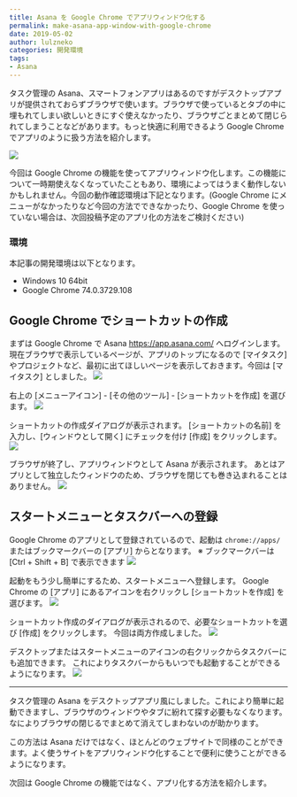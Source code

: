 ```yaml
---
title: Asana を Google Chrome でアプリウィンドウ化する
permalink: make-asana-app-window-with-google-chrome
date: 2019-05-02
author: lulzneko
categories: 開発環境
tags:
- Asana
---
```


タスク管理の Asana、スマートフォンアプリはあるのですがデスクトップアプリが提供されておらずブラウザで使います。ブラウザで使っているとタブの中に埋もれてしまい欲しいときにすぐ使えなかったり、ブラウザごとまとめて閉じられてしまうことなどがあります。もっと快適に利用できるよう Google Chrome でアプリのように扱う方法を紹介します。

![](/articles/assets/lulzneko/develop/asana/asana.png)


今回は Google Chrome の機能を使ってアプリウィンドウ化します。この機能について一時期使えなくなっていたこともあり、環境によってはうまく動作しないかもしれません。今回の動作確認環境は下記となります。(Google Chrome にメニューがなかったりなど今回の方法でできなかったり、Google Chrome を使っていない場合は、次回投稿予定のアプリ化の方法をご検討ください)

### 環境
本記事の開発環境は以下となります。
- Windows 10 64bit
- Google Chrome 74.0.3729.108


## Google Chrome でショートカットの作成
まずは Google Chrome で Asana https://app.asana.com/ へログインします。
現在ブラウザで表示しているページが、アプリのトップになるので [マイタスク] やプロジェクトなど、最初に出てほしいページを表示しておきます。今回は [マイタスク] としました。
![](/articles/assets/lulzneko/develop/asana/11.png)

右上の [メニューアイコン] - [その他のツール] - [ショートカットを作成] を選びます。
![](/articles/assets/lulzneko/develop/asana/12.png)

ショートカットの作成ダイアログが表示されます。
[ショートカットの名前] を入力し、[ウィンドウとして開く] にチェックを付け [作成] をクリックします。
![](/articles/assets/lulzneko/develop/asana/13.png)

ブラウザが終了し、アプリウィンドウとして Asana が表示されます。
あとはアプリとして独立したウィンドウのため、ブラウザを閉じても巻き込まれることはありません。
![](/articles/assets/lulzneko/develop/asana/14.png)


## スタートメニューとタスクバーへの登録
Google Chrome のアプリとして登録されているので、起動は `chrome://apps/`  またはブックマークバーの [アプリ] からとなります。
※ ブックマークバーは [Ctrl + Shift + B] で表示できます
![](/articles/assets/lulzneko/develop/asana/15.png)

起動をもう少し簡単にするため、スタートメニューへ登録します。
Google Chrome の [アプリ] にあるアイコンを右クリックし [ショートカットを作成] を選びます。
![](/articles/assets/lulzneko/develop/asana/16.png)

ショートカット作成のダイアログが表示されるので、必要なショートカットを選び [作成] をクリックします。
今回は両方作成しました。
![](/articles/assets/lulzneko/develop/asana/17.png)

デスクトップまたはスタートメニューのアイコンの右クリックからタスクバーにも追加できます。
これによりタスクバーからもいつでも起動することができるようになります。
![](/articles/assets/lulzneko/develop/asana/18.png)



----

タスク管理の Asana をデスクトップアプリ風にしました。これにより簡単に起動できますし、ブラウザのウィンドウやタブに紛れて探す必要もなくなります。なによりブラウザの閉じるでまとめて消えてしまわないのが助かります。

この方法は Asana だけではなく、ほとんどのウェブサイトで同様のことができます。よく使うサイトをアプリウィンドウ化することで便利に使うことができるようになります。

次回は Google Chrome の機能ではなく、アプリ化する方法を紹介します。
